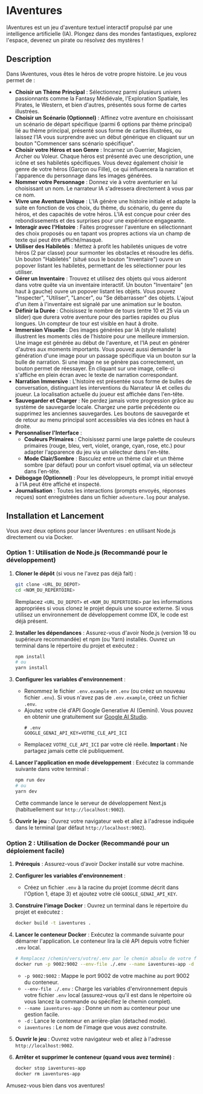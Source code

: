 # IAventures

IAventures est un jeu d'aventure textuel interactif propulsé par une intelligence artificielle (IA). Plongez dans des mondes fantastiques, explorez l'espace, devenez un pirate ou résolvez des mystères !

## Description

Dans IAventures, vous êtes le héros de votre propre histoire. Le jeu vous permet de :

*   **Choisir un Thème Principal** : Sélectionnez parmi plusieurs univers passionnants comme la Fantasy Médiévale, l'Exploration Spatiale, les Pirates, le Western, et bien d'autres, présentés sous forme de cartes illustrées.
*   **Choisir un Scénario (Optionnel)** : Affinez votre aventure en choisissant un scénario de départ spécifique (parmi 6 options par thème principal) lié au thème principal, présenté sous forme de cartes illustrées, ou laissez l'IA vous surprendre avec un début générique en cliquant sur un bouton "Commencer sans scénario spécifique".
*   **Choisir votre Héros et son Genre** : Incarnez un Guerrier, Magicien, Archer ou Voleur. Chaque héros est présenté avec une description, une icône et ses habiletés spécifiques. Vous devez également choisir le genre de votre héros (Garçon ou Fille), ce qui influencera la narration et l'apparence du personnage dans les images générées.
*   **Nommer votre Personnage** : Donnez vie à votre aventurier en lui choisissant un nom. Le narrateur IA s'adressera directement à vous par ce nom.
*   **Vivre une Aventure Unique** : L'IA génère une histoire initiale et adapte la suite en fonction de vos choix, du thème, du scénario, du genre du héros, et des capacités de votre héros. L'IA est conçue pour créer des rebondissements et des surprises pour une expérience engageante.
*   **Interagir avec l'Histoire** : Faites progresser l'aventure en sélectionnant des choix proposés ou en tapant vos propres actions via un champ de texte qui peut être affiché/masqué.
*   **Utiliser des Habiletés** : Mettez à profit les habiletés uniques de votre héros (2 par classe) pour surmonter les obstacles et résoudre les défis. Un bouton "Habiletés" (situé sous le bouton "Inventaire") ouvre un popover listant les habiletés, permettant de les sélectionner pour les utiliser.
*   **Gérer un Inventaire** : Trouvez et utilisez des objets qui vous aideront dans votre quête via un inventaire interactif. Un bouton "Inventaire" (en haut à gauche) ouvre un popover listant les objets. Vous pouvez "Inspecter", "Utiliser", "Lancer", ou "Se débarrasser" des objets. L'ajout d'un item à l'inventaire est signalé par une animation sur le bouton.
*   **Définir la Durée** : Choisissez le nombre de tours (entre 10 et 25 via un slider) que durera votre aventure pour des parties rapides ou plus longues. Un compteur de tour est visible en haut à droite.
*   **Immersion Visuelle** : Des images générées par IA (style réaliste) illustrent les moments clés de l'histoire pour une meilleure immersion. Une image est générée au début de l'aventure, et l'IA peut en générer d'autres aux moments importants. Vous pouvez aussi demander la génération d'une image pour un passage spécifique via un bouton sur la bulle de narration. Si une image ne se génère pas correctement, un bouton permet de réessayer. En cliquant sur une image, celle-ci s'affiche en plein écran avec le texte de narration correspondant.
*   **Narration Immersive** : L'histoire est présentée sous forme de bulles de conversation, distinguant les interventions du Narrateur IA et celles du joueur. La localisation actuelle du joueur est affichée dans l'en-tête.
*   **Sauvegarder et Charger** : Ne perdez jamais votre progression grâce au système de sauvegarde locale. Chargez une partie précédente ou supprimez les anciennes sauvegardes. Les boutons de sauvegarde et de retour au menu principal sont accessibles via des icônes en haut à droite.
*   **Personnaliser l'Interface** :
    *   **Couleurs Primaires** : Choisissez parmi une large palette de couleurs primaires (rouge, bleu, vert, violet, orange, cyan, rose, etc.) pour adapter l'apparence du jeu via un sélecteur dans l'en-tête.
    *   **Mode Clair/Sombre** : Basculez entre un thème clair et un thème sombre (par défaut) pour un confort visuel optimal, via un sélecteur dans l'en-tête.
*   **Débogage (Optionnel)** : Pour les développeurs, le prompt initial envoyé à l'IA peut être affiché et inspecté.
*   **Journalisation** : Toutes les interactions (prompts envoyés, réponses reçues) sont enregistrées dans un fichier `adventure.log` pour analyse.

## Installation et Lancement

Vous avez deux options pour lancer IAventures : en utilisant Node.js directement ou via Docker.

### Option 1 : Utilisation de Node.js (Recommandé pour le développement)

1.  **Cloner le dépôt** (si vous ne l'avez pas déjà fait) :
    ```bash
    git clone <URL_DU_DEPOT>
    cd <NOM_DU_REPERTOIRE>
    ```
    Remplacez `<URL_DU_DEPOT>` et `<NOM_DU_REPERTOIRE>` par les informations appropriées si vous clonez le projet depuis une source externe. Si vous utilisez un environnement de développement comme IDX, le code est déjà présent.

2.  **Installer les dépendances** :
    Assurez-vous d'avoir Node.js (version 18 ou supérieure recommandée) et npm (ou Yarn) installés. Ouvrez un terminal dans le répertoire du projet et exécutez :
    ```bash
    npm install
    # ou
    yarn install
    ```

3.  **Configurer les variables d'environnement** :
    *   Renommez le fichier `.env.example` en `.env` (ou créez un nouveau fichier `.env`). Si vous n'avez pas de `.env.example`, créez un fichier `.env`.
    *   Ajoutez votre clé d'API Google Generative AI (Gemini). Vous pouvez en obtenir une gratuitement sur [Google AI Studio](https://aistudio.google.com/app/apikey).
        ```plaintext
        # .env
        GOOGLE_GENAI_API_KEY=VOTRE_CLE_API_ICI
        ```
    *   Remplacez `VOTRE_CLE_API_ICI` par votre clé réelle. **Important :** Ne partagez jamais cette clé publiquement.

4.  **Lancer l'application en mode développement** :
    Exécutez la commande suivante dans votre terminal :
    ```bash
    npm run dev
    # ou
    yarn dev
    ```
    Cette commande lance le serveur de développement Next.js (habituellement sur `http://localhost:9002`).

5.  **Ouvrir le jeu** :
    Ouvrez votre navigateur web et allez à l'adresse indiquée dans le terminal (par défaut `http://localhost:9002`).

### Option 2 : Utilisation de Docker (Recommandé pour un déploiement facile)

1.  **Prérequis** : Assurez-vous d'avoir Docker installé sur votre machine.

2.  **Configurer les variables d'environnement** :
    *   Créez un fichier `.env` à la racine du projet (comme décrit dans l'Option 1, étape 3) et ajoutez votre clé `GOOGLE_GENAI_API_KEY`.

3.  **Construire l'image Docker** :
    Ouvrez un terminal dans le répertoire du projet et exécutez :
    ```bash
    docker build -t iaventures .
    ```

4.  **Lancer le conteneur Docker** :
    Exécutez la commande suivante pour démarrer l'application. Le conteneur lira la clé API depuis votre fichier `.env` local.
    ```bash
    # Remplacez /chemin/vers/votre/.env par le chemin absolu de votre fichier .env si nécessaire, sinon Docker cherchera dans le répertoire courant.
    docker run -p 9002:9002 --env-file ./.env --name iaventures-app -d iaventures
    ```
    *   `-p 9002:9002` : Mappe le port 9002 de votre machine au port 9002 du conteneur.
    *   `--env-file ./.env` : Charge les variables d'environnement depuis votre fichier `.env` local (assurez-vous qu'il est dans le répertoire où vous lancez la commande ou spécifiez le chemin complet).
    *   `--name iaventures-app` : Donne un nom au conteneur pour une gestion facile.
    *   `-d` : Lance le conteneur en arrière-plan (detached mode).
    *   `iaventures` : Le nom de l'image que vous avez construite.

5.  **Ouvrir le jeu** :
    Ouvrez votre navigateur web et allez à l'adresse `http://localhost:9002`.

6.  **Arrêter et supprimer le conteneur (quand vous avez terminé)** :
    ```bash
    docker stop iaventures-app
    docker rm iaventures-app
    ```

Amusez-vous bien dans vos aventures!
